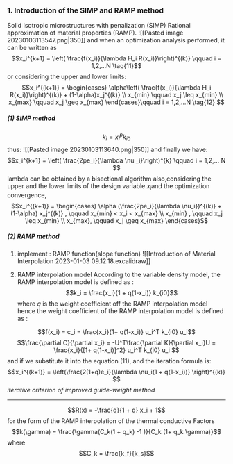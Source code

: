 
### 1. Introduction of the SIMP and RAMP method
Solid Isotropic microstructures with penalization (SIMP) 
Rational approximation of material properties (RAMP).
![[Pasted image 20230103113547.png|350]]
and when an optimization analysis performed, it can be written as 
$$x_i^{k+1} = \left( \frac{f(x_i)}{\lambda H_i R(x_i)}\right)^{(k)} \qquad i = 1,2,...N  \tag{11}$$
or  considering the upper and lower limits: 
$$x_i^{(k+1)} = \begin{cases}
\alpha\left( \frac{f(x_i)}{\lambda H_i R(x_i)}\right)^{(k)} + (1-\alpha)x_j^{(k)}  \\
x_{min} \qquad  x_j \leq x_{min}  \\
x_{max} \qquad  x_j \geq x_{max}  
\end{cases}\qquad i = 1,2,...N  \tag{12} $$
##### (1) SIMP method
$$k_i = x_i^p k_{i0}$$
thus:
![[Pasted image 20230103113640.png|350]]
and finally we have: 
$$x_i^{k+1} = \left( \frac{2pe_i}{\lambda \nu _i}\right)^{k} \qquad  i = 1,2,... N $$
lambda can be obtained by a bisectional algorithm
also,considering the upper and the lower limits of the design variable $x_i$and the optimization convergence,
$$x_i^{(k+1)} = \begin{cases}
\alpha (\frac{2pe_i}{\lambda \nu_i})^{(k)} + (1-\alpha) x_j^{(k)} ,  \qquad  x_{min} < x_i < x_{max} \\
x_{min} ,  \qquad  x_j \leq x_{min} \\
x_{max}, \qquad    x_j \geq x_{max}
\end{cases}$$
##### (2) RAMP method 
1. implement : RAMP function(slope function)
![[Introduction of Material Interpolation 2023-01-03 09.12.18.excalidraw]]

2. RAMP interpolation model
According to the variable density model, the RAMP interpolation model is defined as :
$$k_i = \frac{x_i}{1 + q(1-x_i)} k_{i0}$$
where $q$ is the weight coefficient off the RAMP  interpolation model 
hence the weight coefficient of the RAMP interpolation model is defined as :

$$f(x_i) = c_i = \frac{x_i}{1+ q(1-x_i)} u_i^T k_{i0} u_i$$
$$\frac{\partial C}{\partial x_i} = -U^T\frac{\partial K}{\partial x_i}U = \frac{x_i}{[1+ q(1-x_i)]^2} u_i^T k_{i0} u_i $$
and if we substitute it into the equation (11), and the iteration formula is: 
$$x_i^{(k+1)} = \left(\frac{2(1+q)e_i}{\lambda \nu_i(1 + q(1-x_i))} \right)^{(k)} $$
*iterative criterion of improved guide-weight method*


---
$$R(x) = -\frac{q}{1 + q} x_i  + 1$$
for the form of the RAMP interpolation of the thermal conductive Factors
$$k(\gamma) = \frac{\gamma(C_k(1 + q_k) -1 )}{C_k (1+ q_k \gamma)}$$
where 
$$C_k = \frac{k_f}{k_s}$$
